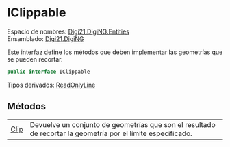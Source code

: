 # IClippable

Espacio de nombres: [Digi21.DigiNG.Entities](/digi3d-net/programacion/.net/referencia/digi21.diging/digi21.diging.entities/)  
Ensamblado: [Digi21.DigiNG](/digi3d-net/programacion/.net/referencia/digi21.diging.plugin/digi21.diging/)

Este interfaz define los métodos que deben implementar las geometrías que se pueden recortar.

```csharp
public interface IClippable
```

Tipos derivados: [ReadOnlyLine](/digi3d-net/programacion/.net/referencia/digi21.diging/digi21.diging.entities/clases/readonlyline/)

## Métodos

|  |  |
| :--- | :--- |
| [Clip](/digi3d-net/programacion/.net/referencia/digi21.diging/digi21.diging.entities/interfaces/iclippable/metodos/clip.md) | Devuelve un conjunto de geometrías que son el resultado de recortar la geometría por el límite especificado. |

## 

